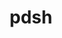 ---
title: "pdsh"
layout: cache
categories: [package, v0.18.0]
meta: {"versions": ["2.31"], "compilers": ["gcc@=7.5.0"], "oss": ["ubuntu18.04"], "platforms": ["linux"], "targets": ["x86_64"], "stacks": ["e4s", "radiuss", "root", "tutorial"], "num_specs": 1, "num_specs_by_stack": {"tutorial": 1, "e4s": 1, "radiuss": 1, "root": 1}}
spec_details: [{"hash": "aszdbjypgdr5ngii6tlgwjnxxd4nchb4", "compiler": "gcc@=7.5.0", "versions": ["2.31"], "os": "ubuntu18.04", "platform": "linux", "target": "x86_64", "variants": ["+ssh", "+static_modules"], "stacks": ["tutorial", "e4s", "radiuss", "root"], "size": "-", "tarball": "https://binaries.spack.io/releases/v0.18.0/build_cache/linux-ubuntu18.04-x86_64/gcc-7.5.0/pdsh-2.31/linux-ubuntu18.04-x86_64-gcc-7.5.0-pdsh-2.31-aszdbjypgdr5ngii6tlgwjnxxd4nchb4.spack"}]
---